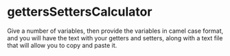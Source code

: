 # gettersSettersCalculator
Give a number of variables, then provide the variables in camel case format, and you will have the text with your getters and setters, along with a text file that will allow you to copy and paste it.
